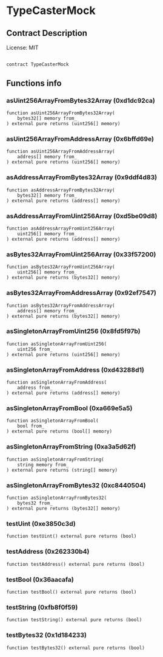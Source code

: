 # TypeCasterMock

## Contract Description


License: MIT

## 

```solidity
contract TypeCasterMock
```


## Functions info

### asUint256ArrayFromBytes32Array (0xd1dc92ca)

```solidity
function asUint256ArrayFromBytes32Array(
    bytes32[] memory from_
) external pure returns (uint256[] memory)
```


### asUint256ArrayFromAddressArray (0x6bffd69e)

```solidity
function asUint256ArrayFromAddressArray(
    address[] memory from_
) external pure returns (uint256[] memory)
```


### asAddressArrayFromBytes32Array (0x9ddf4d83)

```solidity
function asAddressArrayFromBytes32Array(
    bytes32[] memory from_
) external pure returns (address[] memory)
```


### asAddressArrayFromUint256Array (0xd5be09d8)

```solidity
function asAddressArrayFromUint256Array(
    uint256[] memory from_
) external pure returns (address[] memory)
```


### asBytes32ArrayFromUint256Array (0x33f57200)

```solidity
function asBytes32ArrayFromUint256Array(
    uint256[] memory from_
) external pure returns (bytes32[] memory)
```


### asBytes32ArrayFromAddressArray (0x92ef7547)

```solidity
function asBytes32ArrayFromAddressArray(
    address[] memory from_
) external pure returns (bytes32[] memory)
```


### asSingletonArrayFromUint256 (0x8fd5f97b)

```solidity
function asSingletonArrayFromUint256(
    uint256 from_
) external pure returns (uint256[] memory)
```


### asSingletonArrayFromAddress (0xd43288d1)

```solidity
function asSingletonArrayFromAddress(
    address from_
) external pure returns (address[] memory)
```


### asSingletonArrayFromBool (0xa669e5a5)

```solidity
function asSingletonArrayFromBool(
    bool from_
) external pure returns (bool[] memory)
```


### asSingletonArrayFromString (0xa3a5d62f)

```solidity
function asSingletonArrayFromString(
    string memory from_
) external pure returns (string[] memory)
```


### asSingletonArrayFromBytes32 (0xc8440504)

```solidity
function asSingletonArrayFromBytes32(
    bytes32 from_
) external pure returns (bytes32[] memory)
```


### testUint (0xe3850c3d)

```solidity
function testUint() external pure returns (bool)
```


### testAddress (0x262330b4)

```solidity
function testAddress() external pure returns (bool)
```


### testBool (0x36aacafa)

```solidity
function testBool() external pure returns (bool)
```


### testString (0xfb8f0f59)

```solidity
function testString() external pure returns (bool)
```


### testBytes32 (0x1d184233)

```solidity
function testBytes32() external pure returns (bool)
```

